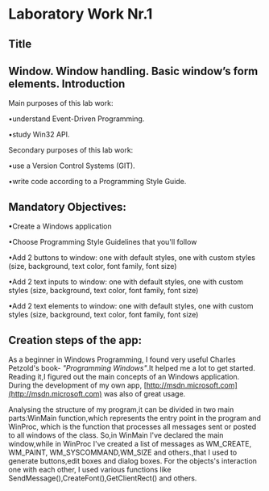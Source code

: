 Laboratory Work Nr.1
====================
Title
-----
Window. Window handling. Basic window’s form elements.
Introduction
------------
Main purposes of this lab work:

•understand Event-Driven Programming.

•study Win32 API.


Secondary purposes of this lab work:

•use a Version Control Systems (GIT).

•write code according to a Programming Style Guide.

Mandatory Objectives:
--------------------
•Create a Windows application

•Choose Programming Style Guidelines that you'll follow

•Add 2 buttons to window: one with default styles, one with custom styles (size, background, text color, font family, font size)

•Add 2 text inputs to window: one with default styles, one with custom styles (size, background, text color, font family, font size)

•Add 2 text elements to window: one with default styles, one with custom styles (size, background, text color, font family, font size)


Creation steps of the app:
--------------------------
As a beginner in Windows Programming, I found very useful Charles Petzold's book- *"Programming Windows"*.It helped me a lot to get started. Reading it,I figured out the main concepts of an Windows application. During the development of my own app, [http://msdn.microsoft.com](http://msdn.microsoft.com) was also of great usage.

Analysing the structure of my program,it can be divided in two main parts:WinMain function,which represents the entry point in the program and WinProc, which is the function that processes all messages sent or posted to all windows of the class. So,in WinMain I've declared the main window,while in WinProc I've created a list of messages as WM_CREATE, WM_PAINT, WM_SYSCOMMAND,WM_SIZE and others.,that I used to generate buttons,edit boxes and dialog boxes. For the objects's interaction one with each other, I used various functions like SendMessage(),CreateFont(),GetClientRect() and others.




